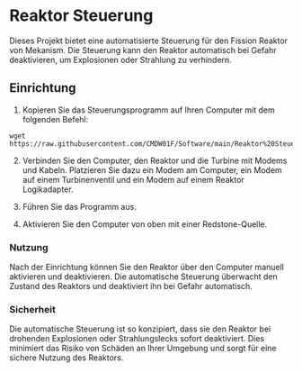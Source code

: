 # Reaktor Steuerung

Dieses Projekt bietet eine automatisierte Steuerung für den Fission Reaktor von Mekanism. Die Steuerung kann den Reaktor automatisch bei Gefahr deaktivieren, um Explosionen oder Strahlung zu verhindern.

## Einrichtung

1. Kopieren Sie das Steuerungsprogramm auf Ihren Computer mit dem folgenden Befehl:

```shell
wget https://raw.githubusercontent.com/CMDW01F/Software/main/Reaktor%20Steuerung/Steuerung.lua
```
2. Verbinden Sie den Computer, den Reaktor und die Turbine mit Modems und Kabeln. Platzieren Sie dazu ein Modem am Computer, ein Modem auf einem Turbinenventil und ein Modem auf einem Reaktor Logikadapter.

3. Führen Sie das Programm aus.

4. Aktivieren Sie den Computer von oben mit einer Redstone-Quelle.

### Nutzung
Nach der Einrichtung können Sie den Reaktor über den Computer manuell aktivieren und deaktivieren. Die automatische Steuerung überwacht den Zustand des Reaktors und deaktiviert ihn bei Gefahr automatisch.

### Sicherheit
Die automatische Steuerung ist so konzipiert, dass sie den Reaktor bei drohenden Explosionen oder Strahlungslecks sofort deaktiviert. Dies minimiert das Risiko von Schäden an Ihrer Umgebung und sorgt für eine sichere Nutzung des Reaktors.
